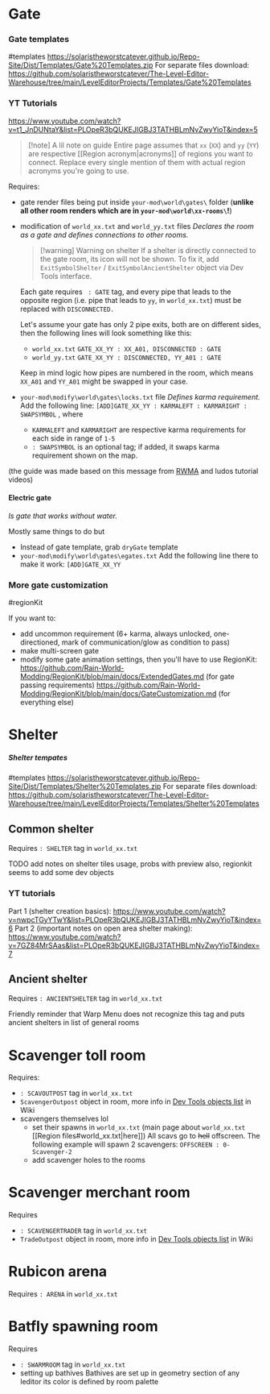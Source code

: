 # Gate
### Gate templates
#templates
https://solaristheworstcatever.github.io/Repo-Site/Dist/Templates/Gate%20Templates.zip
For separate files download:
https://github.com/solaristheworstcatever/The-Level-Editor-Warehouse/tree/main/LevelEditorProjects/Templates/Gate%20Templates
### YT Tutorials
https://www.youtube.com/watch?v=t1_JnDUNtaY&list=PLOpeR3bQUKEJIGBJ3TATHBLmNvZwyYioT&index=5

> [!note] A lil note on guide
> Entire page assumes that `xx` (`XX`) and `yy` (`YY`) are respective [[Region acronym|acronyms]] of regions you want to connect. Replace every single mention of them with actual region acronyms you're going to use.

Requires:
- gate render files being put inside `your-mod\world\gates\` folder (**unlike all other room renders which are in `your-mod\world\xx-rooms\`!**)
- modification of `world_xx.txt` and `world_yy.txt` files
	*Declares the room as a gate and defines connections to other rooms.*
	> [!warning] Warning on shelter
	> If a shelter is directly connected to the gate room, its icon will not be shown.
	> To fix it, add `ExitSymbolShelter` / `ExitSymbolAncientShelter` object via Dev Tools interface.
	
	Each gate requires ` : GATE` tag, and every pipe that leads to the opposite region (i.e. pipe that leads to `yy`, in `world_xx.txt`) must be replaced with `DISCONNECTED.`
	
	Let's assume your gate has only 2 pipe exits, both are on different sides, then the following lines will look something like this:
	- `world_xx.txt`
	`GATE_XX_YY : XX_A01, DISCONNECTED : GATE`
	-  `world_yy.txt`
	`GATE_XX_YY : DISCONNECTED, YY_A01 : GATE`
	
	Keep in mind logic how pipes are numbered in the room, which means `XX_A01` and `YY_A01` might be swapped in your case.
- `your-mod\modify\world\gates\locks.txt` file
	*Defines karma requirement.*
	Add the following line:
	`[ADD]GATE_XX_YY : KARMALEFT : KARMARIGHT : SWAPSYMBOL` , where
	- `KARMALEFT` and `KARMARIGHT` are respective karma requirements for each side in range of `1-5`
	- `: SWAPSYMBOL` is an optional tag; if added, it swaps karma requirement shown on the map.

(the guide was made based on this message from [RWMA](https://discord.com/channels/1083481230839922688/1083485771949949019/1205579329413709876) and ludos tutorial videos)
#### Electric gate
*Is gate that works without water.*

Mostly same things to do but
- Instead of gate template, grab `dryGate` template
- `your-mod\modify\world\gates\egates.txt`
	Add the following line there to make it work:
	`[ADD]GATE_XX_YY`


### More gate customization
#regionKit

If you want to:
- add uncommon requirement (6+ karma, always unlocked, one-directioned, mark of communication/glow as condition to pass)
- make multi-screen gate
- modify some gate animation settings,
then you'll have to use RegionKit:
https://github.com/Rain-World-Modding/RegionKit/blob/main/docs/ExtendedGates.md (for gate passing requirements)
https://github.com/Rain-World-Modding/RegionKit/blob/main/docs/GateCustomization.md (for everything else)

# Shelter

##### Shelter tempates
#templates
https://solaristheworstcatever.github.io/Repo-Site/Dist/Templates/Shelter%20Templates.zip
For separate files download:
https://github.com/solaristheworstcatever/The-Level-Editor-Warehouse/tree/main/LevelEditorProjects/Templates/Shelter%20Templates
## Common shelter
Requires `: SHELTER` tag in `world_xx.txt`

TODO add notes on shelter tiles usage, probs with preview
also, regionkit seems to add some dev objects
### YT tutorials
Part 1 (shelter creation basics):
https://www.youtube.com/watch?v=nwpcTGyYTwY&list=PLOpeR3bQUKEJIGBJ3TATHBLmNvZwyYioT&index=6
Part 2 (important notes on open area shelter making):
https://www.youtube.com/watch?v=7GZ84MrSAas&list=PLOpeR3bQUKEJIGBJ3TATHBLmNvZwyYioT&index=7


## Ancient shelter
Requires `: ANCIENTSHELTER` tag in `world_xx.txt`

Friendly reminder that Warp Menu does not recognize this tag and puts ancient shelters in list of general rooms
# Scavenger toll room
Requires:
- `: SCAVOUTPOST` tag in `world_xx.txt`
- `ScavengerOutpost` object in room, more info in [Dev Tools objects list](https://rainworldmodding.miraheze.org/wiki/Dev_Tools#tabber-tabpanel-Objects-0) in Wiki
- scavengers themselves lol
	- set their spawns in `world_xx.txt` (main page about `world_xx.txt` [[Region files#world_xx.txt|here]])
		All scavs go to ~~hell~~ offscreen. The following example will spawn 2 scavengers:
		`OFFSCREEN : 0-Scavenger-2`
	- add scavenger holes to the rooms
# Scavenger merchant room
Requires
- `: SCAVENGERTRADER` tag in `world_xx.txt`
- `TradeOutpost` object in room, more info in [Dev Tools objects list](https://rainworldmodding.miraheze.org/wiki/Dev_Tools#tabber-tabpanel-Objects-0) in Wiki

# Rubicon arena
Requires `: ARENA` in `world_xx.txt`

# Batfly spawning room
Requires
- `: SWARMROOM` tag in `world_xx.txt`
- setting up bathives
	Bathives are set up in geometry section of any leditor
	its color is defined by room palette